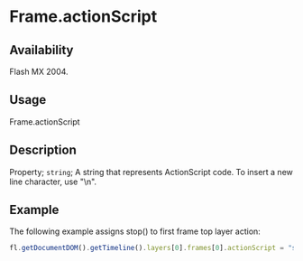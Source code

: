 # Frame.actionScript

## Availability

Flash MX 2004.

## Usage

Frame.actionScript

## Description

Property; `string`; A string that represents ActionScript code. To insert a new line character, use "\n".

## Example

The following example assigns stop() to first frame top layer action:

```javascript
fl.getDocumentDOM().getTimeline().layers[0].frames[0].actionScript = "stop();";
```
